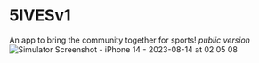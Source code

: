 # 5IVESv1
An app to bring the community together for sports!
*public version*
![Simulator Screenshot - iPhone 14 - 2023-08-14 at 02 05 08](https://github.com/Dany1718/5IVES/assets/87380836/6a44d5b3-ad27-4436-be32-0dd998eea368)
